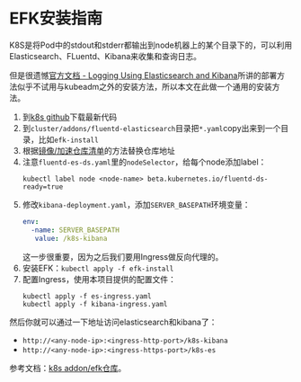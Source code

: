 # EFK安装指南

K8S是将Pod中的stdout和stderr都输出到node机器上的某个目录下的，可以利用Elasticsearch、FLuentd、Kibana来收集和查询日志。

但是很遗憾[官方文档 - Logging Using Elasticsearch and Kibana][k8s-efk]所讲的部署方法似乎不试用与kubeadm之外的安装方法，所以本文在此做一个通用的安装方法。

1. 到[k8s github][k8s-github]下载最新代码
1. 到`cluster/addons/fluentd-elasticsearch`目录把`*.yaml`copy出来到一个目录，比如`efk-install`
1. 根据[镜像/加速仓库清单][mirrors.md]的方法替换仓库地址
1. 注意`fluentd-es-ds.yaml`里的`nodeSelector`，给每个node添加label：
   ```
   kubectl label node <node-name> beta.kubernetes.io/fluentd-ds-ready=true
   ```
1. 修改`kibana-deployment.yaml`，添加`SERVER_BASEPATH`环境变量：
   ```yaml
   env:
     -name: SERVER_BASEPATH
      value: /k8s-kibana
   ```
   这一步很重要，因为之后我们要用Ingress做反向代理的。
1. 安装EFK：`kubectl apply -f efk-install`
1. 配置Ingress，使用本项目提供的配置文件：
   ```
   kubectl apply -f es-ingress.yaml
   kubectl apply -f kibana-ingress.yaml
   ```

然后你就可以通过一下地址访问elasticsearch和kibana了：

* `http://<any-node-ip>:<ingress-http-port>/k8s-kibana`
* `http://<any-node-ip>:<ingress-https-port>/k8s-es`
 
参考文档：[k8s addon/efk仓库][k8s-github-efk]。

[mirrors.md]: ../../installation-guide/mirrors.md
[k8s-efk]: https://kubernetes.io/docs/tasks/debug-application-cluster/logging-elasticsearch-kibana/
[k8s-github]: https://github.com/kubernetes/kubernetes
[k8s-github-efk]: https://github.com/kubernetes/kubernetes/tree/master/cluster/addons/fluentd-elasticsearch
